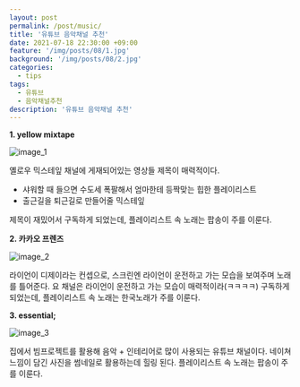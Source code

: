```yaml
---
layout: post
permalink: /post/music/
title: '유튜브 음악채널 추천'
date: 2021-07-18 22:30:00 +09:00
feature: '/img/posts/08/1.jpg'
background: '/img/posts/08/2.jpg'
categories:
  - tips
tags:
  - 유튜브
  - 음악채널추천
description: '유튜브 음악채널 추천'
---
```


**1. yellow mixtape**

![image_1](https://ibb.co/5n65nZy)

옐로우 믹스테잎 채널에 게재되어있는 영상들 제목이 매력적이다.
- 샤워할 때 들으면 수도세 폭팔해서 엄마한테 등짝맞는 힙한 플레이리스트
- 출근길을 퇴근길로 만들어줄 믹스테잎

제목이 재밌어서 구독하게 되었는데, 플레이리스트 속 노래는 팝송이 주를 이룬다.

**2. 카카오 프렌즈**

![image_2](https://ibb.co/4Jx88fL)

라이언이 디제이라는 컨셉으로, 스크린엔 라이언이 운전하고 가는 모습을 보여주며 노래를 틀어준다.
요 채널은 라이언이 운전하고 가는 모습이 매력적이라(ㅋㅋㅋㅋ) 구독하게 되었는데,
플레이리스트 속 노래는 한국노래가 주를 이룬다.


**3. essential;**

![image_3](https://ibb.co/8bR2LhB)

집에서 빔프로젝트를 활용해 음악 + 인테리어로 많이 사용되는 유튜브 채널이다.
네이쳐 느낌이 담긴 사진을 썸네일로 활용하는데 힐링 된다.
플레이리스트 속 노래는 팝송이 주를 이룬다.

